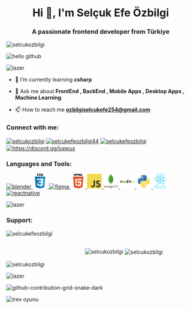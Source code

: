 <h1 align="center">Hi 👋, I'm Selçuk Efe Özbilgi</h1>
<h3 align="center">A passionate frontend developer from Türkiye</h3>

<p align="left"> <img src="https://komarev.com/ghpvc/?username=selcukozbilgi&label=Profile%20views&color=0e75b6&style=flat-square" alt="selcukozbilgi" /> </p>

![hello github](https://github.com/SelcukOzbilgi/SelcukOzbilgi/assets/139876996/f05b80a8-23fb-428d-a9b6-c126ce66d39c)

![lazer](https://github.com/SelcukOzbilgi/SelcukOzbilgi/assets/139876996/447e5534-6e7b-42f1-9d32-9d25c08b89a3)

- 🌱 I’m currently learning **csharp**

- 💬 Ask me about **FrontEnd , BackEnd , Mobile Apps , Desktop Apps , Machine Learning**

- 📫 How to reach me **ozbilgiselcukefe254@gmail.com**

<h3 align="left">Connect with me:</h3>
<p align="left">
<a href="https://twitter.com/selcukozbilgi" target="blank"><img align="center" src="https://raw.githubusercontent.com/rahuldkjain/github-profile-readme-generator/master/src/images/icons/Social/twitter.svg" alt="selcukozbilgi" height="30" width="40" /></a>
<a href="https://instagram.com/selcukefeozbilgi44" target="blank"><img align="center" src="https://raw.githubusercontent.com/rahuldkjain/github-profile-readme-generator/master/src/images/icons/Social/instagram.svg" alt="selcukefeozbilgi44" height="30" width="40" /></a>
<a href="https://www.behance.net/selcukefeozbilgi" target="blank"><img align="center" src="https://raw.githubusercontent.com/rahuldkjain/github-profile-readme-generator/master/src/images/icons/Social/behance.svg" alt="selcukefeozbilgi" height="30" width="40" /></a>
<a href="https://discord.gg/https://discord.gg/luppux" target="blank"><img align="center" src="https://raw.githubusercontent.com/rahuldkjain/github-profile-readme-generator/master/src/images/icons/Social/discord.svg" alt="https://discord.gg/luppux" height="30" width="40" /></a>
</p>

<h3 align="left">Languages and Tools:</h3>
<p align="left"> <a href="https://www.blender.org/" target="_blank" rel="noreferrer"> <img src="https://download.blender.org/branding/community/blender_community_badge_white.svg" alt="blender" width="40" height="40"/> </a> <a href="https://www.w3schools.com/css/" target="_blank" rel="noreferrer"> <img src="https://raw.githubusercontent.com/devicons/devicon/master/icons/css3/css3-original-wordmark.svg" alt="css3" width="40" height="40"/> </a> <a href="https://www.figma.com/" target="_blank" rel="noreferrer"> <img src="https://www.vectorlogo.zone/logos/figma/figma-icon.svg" alt="figma" width="40" height="40"/> </a> <a href="https://www.w3.org/html/" target="_blank" rel="noreferrer"> <img src="https://raw.githubusercontent.com/devicons/devicon/master/icons/html5/html5-original-wordmark.svg" alt="html5" width="40" height="40"/> </a> <a href="https://developer.mozilla.org/en-US/docs/Web/JavaScript" target="_blank" rel="noreferrer"> <img src="https://raw.githubusercontent.com/devicons/devicon/master/icons/javascript/javascript-original.svg" alt="javascript" width="40" height="40"/> </a> <a href="https://www.mongodb.com/" target="_blank" rel="noreferrer"> <img src="https://raw.githubusercontent.com/devicons/devicon/master/icons/mongodb/mongodb-original-wordmark.svg" alt="mongodb" width="40" height="40"/> </a> <a href="https://nodejs.org" target="_blank" rel="noreferrer"> <img src="https://raw.githubusercontent.com/devicons/devicon/master/icons/nodejs/nodejs-original-wordmark.svg" alt="nodejs" width="40" height="40"/> </a> <a href="https://www.python.org" target="_blank" rel="noreferrer"> <img src="https://raw.githubusercontent.com/devicons/devicon/master/icons/python/python-original.svg" alt="python" width="40" height="40"/> </a> <a href="https://reactjs.org/" target="_blank" rel="noreferrer"> <img src="https://raw.githubusercontent.com/devicons/devicon/master/icons/react/react-original-wordmark.svg" alt="react" width="40" height="40"/> </a> <a href="https://reactnative.dev/" target="_blank" rel="noreferrer"> <img src="https://reactnative.dev/img/header_logo.svg" alt="reactnative" width="40" height="40"/> </a> </p>

![lazer](https://github.com/SelcukOzbilgi/SelcukOzbilgi/assets/139876996/447e5534-6e7b-42f1-9d32-9d25c08b89a3)

<h3 align="left">Support:</h3>
<p><a href="https://www.buymeacoffee.com/selcukefeozbilgi"> <img align="left" src="https://cdn.buymeacoffee.com/buttons/v2/default-yellow.png" height="50" width="210" alt="selcukefeozbilgi" /></a></p><br><br>

<p><img align="left" src="https://github-readme-stats.vercel.app/api/top-langs?username=selcukozbilgi&show_icons=true&theme=radical&text_color=ffffff&hide_border=true&locale=en&layout=compact" alt="selcukozbilgi" /></p>

<p>&nbsp;<img align="center" src="https://github-readme-stats.vercel.app/api?username=selcukozbilgi&show_icons=true&theme=radical&title_color=ffffff&text_color=ffffff&bg_color=006af5&hide_border=true&locale=en" alt="selcukozbilgi" /></p>

<p><img align="center" src="https://github-readme-streak-stats.herokuapp.com/?user=selcukozbilgi&" alt="selcukozbilgi" /></p>

![lazer](https://github.com/SelcukOzbilgi/SelcukOzbilgi/assets/139876996/447e5534-6e7b-42f1-9d32-9d25c08b89a3)

![github-contribution-grid-snake-dark](https://github.com/SelcukOzbilgi/SelcukOzbilgi/assets/139876996/d08c725e-d0e7-4b13-890e-387c82b97eaf)

![trex oyunu](https://github.com/SelcukOzbilgi/SelcukOzbilgi/assets/139876996/7a6e1f89-1075-4deb-a0a9-f0c844beb019)

